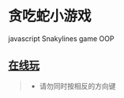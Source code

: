 贪吃蛇小游戏
==========

javascript Snakylines game OOP


[在线玩](http://htmlpreview.github.io/?https://github.com/liege/Snakylines/blob/master/Snakylines-v3.0.html)
----------

> * 请勿同时按相反的方向键
